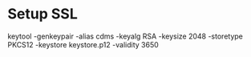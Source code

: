 # Setup SSL 

keytool -genkeypair -alias cdms -keyalg RSA -keysize 2048 -storetype PKCS12 -keystore keystore.p12 -validity 3650
